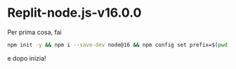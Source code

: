 # Replit-node.js-v16.0.0

Per prima cosa, fai 
```sh
npm init -y && npm i --save-dev node@16 && npm config set prefix=$(pwd)/node_modules/node && export PATH=$(pwd)/node_modules/node/bin:$PATH
```
e dopo inizia!
